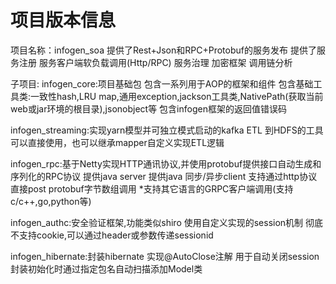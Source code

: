 # 项目版本信息
项目名称：infogen_soa
提供了Rest+Json和RPC+Protobuf的服务发布
提供了服务注册
服务客户端软负载调用(Http/RPC)
服务治理
加密框架
调用链分析

子项目:
infogen_core:项目基础包
包含一系列用于AOP的框架和组件
包含基础工具类:一致性hash,LRU map,通用exception,jackson工具类,NativePath(获取当前web或jar环境的根目录),jsonobject等
 包含infogen框架的返回值错误码

infogen_streaming:实现yarn模型并可独立模式启动的kafka ETL 到HDFS的工具可以直接使用，也可以继承mapper自定义实现ETL逻辑

 infogen_rpc:基于Netty实现HTTP通讯协议,并使用protobuf提供接口自动生成和序列化的RPC协议
 提供java server
 提供java 同步/异步client
 支持通过http协议直接post protobuf字节数组调用
 *支持其它语言的GRPC客户端调用(支持c/c++,go,python等)
 
 infogen_authc:安全验证框架,功能类似shiro
 使用自定义实现的session机制
 彻底不支持cookie,可以通过header或参数传递sessionid
 
 infogen_hibernate:封装hibernate
 实现@AutoClose注解 用于自动关闭session
 封装初始化时通过指定包名自动扫描添加Model类

